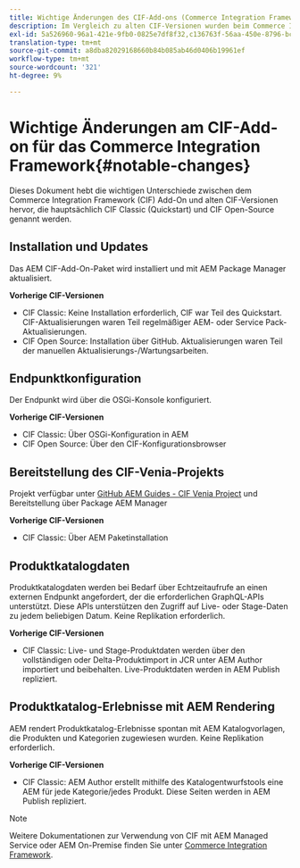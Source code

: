 ```yaml
---
title: Wichtige Änderungen des CIF-Add-ons (Commerce Integration Framework)
description: Im Vergleich zu alten CIF-Versionen wurden beim Commerce Integration Framework (CIF)-Add-On merkliche Änderungen vorgenommen.
exl-id: 5a526960-96a1-421e-9fb0-0825e7df8f32,c136763f-56aa-450e-8796-bc84bf6c205d
translation-type: tm+mt
source-git-commit: a8dba82029168660b84b085ab46d0406b19961ef
workflow-type: tm+mt
source-wordcount: '321'
ht-degree: 9%

---
```


# Wichtige Änderungen am CIF-Add-on für das Commerce Integration Framework{#notable-changes}

Dieses Dokument hebt die wichtigen Unterschiede zwischen dem Commerce Integration Framework (CIF) Add-On und alten CIF-Versionen hervor, die hauptsächlich CIF Classic (Quickstart) und CIF Open-Source genannt werden.

## Installation und Updates

Das AEM CIF-Add-On-Paket wird installiert und mit AEM Package Manager aktualisiert.

**Vorherige CIF-Versionen**

* CIF Classic: Keine Installation erforderlich, CIF war Teil des Quickstart. CIF-Aktualisierungen waren Teil regelmäßiger AEM- oder Service Pack-Aktualisierungen.
* CIF Open Source: Installation über GitHub. Aktualisierungen waren Teil der manuellen Aktualisierungs-/Wartungsarbeiten.

## Endpunktkonfiguration

Der Endpunkt wird über die OSGi-Konsole konfiguriert.

**Vorherige CIF-Versionen**

* CIF Classic: Über OSGi-Konfiguration in AEM
* CIF Open Source: Über den CIF-Konfigurationsbrowser

## Bereitstellung des CIF-Venia-Projekts

Projekt verfügbar unter [GitHub AEM Guides - CIF Venia Project](https://github.com/adobe/aem-cif-guides-venia) und Bereitstellung über Package AEM Manager

**Vorherige CIF-Versionen**

* CIF Classic: Über AEM Paketinstallation

## Produktkatalogdaten

Produktkatalogdaten werden bei Bedarf über Echtzeitaufrufe an einen externen Endpunkt angefordert, der die erforderlichen GraphQL-APIs unterstützt. Diese APIs unterstützen den Zugriff auf Live- oder Stage-Daten zu jedem beliebigen Datum. Keine Replikation erforderlich.

**Vorherige CIF-Versionen**

* CIF Classic: Live- und Stage-Produktdaten werden über den vollständigen oder Delta-Produktimport in JCR unter AEM Author importiert und beibehalten. Live-Produktdaten werden in AEM Publish repliziert.

## Produktkatalog-Erlebnisse mit AEM Rendering

AEM rendert Produktkatalog-Erlebnisse spontan mit AEM Katalogvorlagen, die Produkten und Kategorien zugewiesen wurden. Keine Replikation erforderlich.

**Vorherige CIF-Versionen**

* CIF Classic: AEM Author erstellt mithilfe des Katalogentwurfstools eine AEM für jede Kategorie/jedes Produkt. Diese Seiten werden in AEM Publish repliziert.

>[!NOTE]
>
>Weitere Dokumentationen zur Verwendung von CIF mit AEM Managed Service oder AEM On-Premise finden Sie unter [Commerce Integration Framework](https://www.adobe.io/apis/experiencecloud/commerce-integration-framework/getting-started.html).
